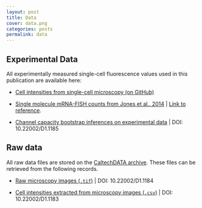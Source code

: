 ```yaml
---
layout: post
title: Data
cover: data.png
categories: posts
permalink: data
---
```


## Experimental Data

All experimentally measured single-cell fluorescence values used in this
publication are available here:

* [Cell intensities from single-cell microscopy (on GitHub)](../data/single_cell_intensities.csv)

* [Single molecule mRNA-FISH counts from Jones et al., 2014](../data/mRNA_FISH/Jones_Brewster_2014.csv) \| [Link to reference](http://science.sciencemag.org/content/346/6216/1533).

* [Channel capacity bootstrap inferences on experimental data](https://doi.org/10.22002/D1.1185) \| DOI: 10.22002/D1.1185

## Raw data

All raw data files are stored on the [CaltechDATA archive](caltechdata.tind.io).
These files can be retrieved from the following records.

* [Raw microscopy images (`.tif`)](https://doi.org/10.22002/D1.1184) \| DOI:
10.22002/D1.1184

* [Cell intensities extracted from microscopy images (`.csv`)](https://doi.org/10.22002/D1.1183) \| DOI: 10.22002/D1.1183
